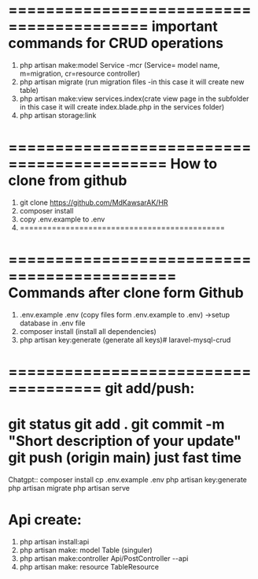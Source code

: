=========================================
    important commands for CRUD operations
=========================================

1. php artisan make:model Service -mcr (Service= model name, m=migration, cr=resource controller)
2. php artisan migrate (run migration files -in this case it will create new table)
3. php artisan make:view services.index(crate view page in the subfolder in this case it will      create index.blade.php in the services folder)
4. php artisan storage:link


===========================================
How to clone from github
==========================================
1. git clone https://github.com/MdKawsarAK/HR
2. composer install
3. copy .env.example to .env
4. =============================================



============================================
    Commands after clone form Github
============================================

1. .env.example .env (copy files form .env.example to .env)
    ->setup database in .env file
2. composer install (install all dependencies)
3. php artisan key:generate (generate all keys)#   l a r a v e l - m y s q l - c r u d 

====================================
git add/push:
====================================
git status
git add .
git commit -m "Short description of your update"
git push (origin main) just fast time
===========================================


 
Chatgpt::
 composer install
cp .env.example .env
php artisan key:generate
php artisan migrate
php artisan serve





Api create:
==============================
1. php artisan install:api
2. php artisan make: model Table (singuler)
3. php artisan make:controller Api/PostController --api
4. php artisan make: resource TableResource

